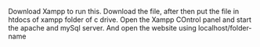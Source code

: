 Download Xampp to run this.
Download the file, after then put the file in htdocs of xampp folder of c drive.
Open the Xampp COntrol panel and start the apache and mySql server.
And open the website using localhost/folder-name
